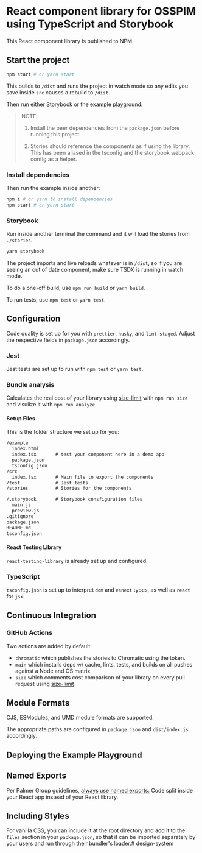 # React component library for OSSPIM using TypeScript and Storybook

This React component library is published to NPM.

## Start the project

```bash
npm start # or yarn start
```

This builds to `/dist` and runs the project in watch mode so any edits you save inside `src` causes a rebuild to `/dist`.

Then run either Storybook or the example playground:

> NOTE: 
> 
> 1. Install the peer dependencies from the `package.json` before running this project. 
> 
> 2. Stories should reference the components as if using the library. This has been aliased in the tsconfig and the storybook webpack config as a helper.

### Install dependencies

Then run the example inside another:

```bash
npm i # or yarn to install dependencies
npm start # or yarn start
```

### Storybook

Run inside another terminal the command and it will load the stories from `./stories`.

```bash
yarn storybook
```

The project imports and live reloads whatever is in `/dist`, so if you are seeing an out of date component, make sure TSDX is running in watch mode.

To do a one-off build, use `npm run build` or `yarn build`.

To run tests, use `npm test` or `yarn test`.

## Configuration

Code quality is set up for you with `prettier`, `husky`, and `lint-staged`. Adjust the respective fields in `package.json` accordingly.

### Jest

Jest tests are set up to run with `npm test` or `yarn test`.

### Bundle analysis

Calculates the real cost of your library using [size-limit](https://github.com/ai/size-limit) with `npm run size` and visulize it with `npm run analyze`.

#### Setup Files

This is the folder structure we set up for you:

```txt
/example
  index.html
  index.tsx       # test your component here in a demo app
  package.json
  tsconfig.json
/src
  index.tsx       # Main file to export the components
/test             # Jest tests
/stories          # Stories for the components 

/.storybook       # Storybook consfiguration files 
  main.js
  preview.js
.gitignore
package.json
README.md
tsconfig.json
```

#### React Testing Library

`react-testing-library` is already set up and configured.

### TypeScript

`tsconfig.json` is set up to interpret `dom` and `esnext` types, as well as `react` for `jsx`.

## Continuous Integration

### GitHub Actions

Two actions are added by default:
- `chromatic` which publishes the stories to Chromatic using the token.
- `main` which installs deps w/ cache, lints, tests, and builds on all pushes against a Node and OS matrix
- `size` which comments cost comparison of your library on every pull request using [size-limit](https://github.com/ai/size-limit)

## Module Formats

CJS, ESModules, and UMD module formats are supported.

The appropriate paths are configured in `package.json` and `dist/index.js` accordingly.

## Deploying the Example Playground

## Named Exports

Per Palmer Group guidelines, [always use named exports.](https://github.com/palmerhq/typescript#exports) Code split inside your React app instead of your React library.

## Including Styles

For vanilla CSS, you can include it at the root directory and add it to the `files` section in your `package.json`, so that it can be imported separately by your users and run through their bundler's loader.# design-system
